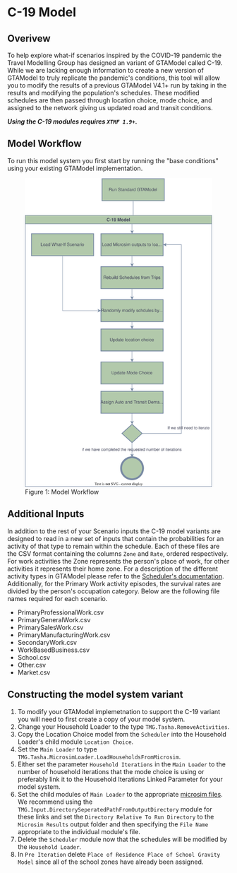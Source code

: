 # C-19 Model

## Overivew

To help explore what-if scenarios inspired by the COVID-19 pandemic the Travel Modelling Group has designed an variant of GTAModel called C-19.  While we are lacking
enough information to create a new version of GTAModel to truly replicate the pandemic's conditions, this tool will allow you to modify the results of a previous
GTAModel V4.1+ run by taking in the results and modifying the population's schedules.  These modified schedules are then passed through location choice, mode choice, and assigned
to the network giving us updated road and transit conditions.

***Using the C-19 modules requires `XTMF 1.9+`.***

## Model Workflow

To run this model system you first start by running the "base conditions" using your existing GTAModel implementation.

<figure>
    <img src="images/C-19/Workflow.svg" alt="Workflow Diagram" />
    <figcaption>Figure 1: Model Workflow</figcaption>
</figure>

## Additional Inputs

In addition to the rest of your Scenario inputs the C-19 model variants are designed to read in a new set of inputs that contain the probabilities
for an activity of that type to remain within the schedule.  Each of these files are the CSV format containing the columns `Zone` and `Rate`,
ordered respectively. For work activities the Zone represents the person's place of work, for other activities it represents their home zone.
For a description of the different activity types in GTAModel please refer to the [Scheduler's documentation](scheduler.md#activity-types).
Additionally, for the Primary Work activity episodes, the survival rates are divided by the person's occupation category.
Below are the following file names required for each scenario.

  * PrimaryProfessionalWork.csv
  * PrimaryGeneralWork.csv
  * PrimarySalesWork.csv
  * PrimaryManufacturingWork.csv
  * SecondaryWork.csv
  * WorkBasedBusiness.csv
  * School.csv
  * Other.csv
  * Market.csv

## Constructing the model system variant

  1. To modify your GTAModel implemetnation to support the C-19 variant you will need to first create a copy of your model system.
  2. Change your Household Loader to the type `TMG.Tasha.RemoveActivities`.
  3. Copy the Location Choice model from the `Scheduler` into the Household Loader's child module `Location Choice`.
  4. Set the `Main Loader` to type `TMG.Tasha.MicrosimLoader.LoadHouseholdsFromMicrosim`.
  5. Either set the parameter `Household Iterations` in the `Main Loader` to the number of household iterations that the mode choice is using
  or preferably link it to the Household Iterations Linked Parameter for your model system.
  6. Set the child modules of `Main Loader` to the appropriate [microsim files](../user_guide/file_formats/microsim.md).  We recommend using the
  `TMG.Input.DirectorySeperatedPathFromOutputDirectory` module for these links and set the `Directory Relative To Run Directory` to the `Microsim Results`
  output folder and then specifying the `File Name` appropriate to the individual module's file.
  7. Delete the `Scheduler` module now that the schedules will be modified by the `Household Loader`.
  8. In `Pre Iteration` delete `Place of Residence Place of School Gravity Model` since all of the school zones have already been assigned.
